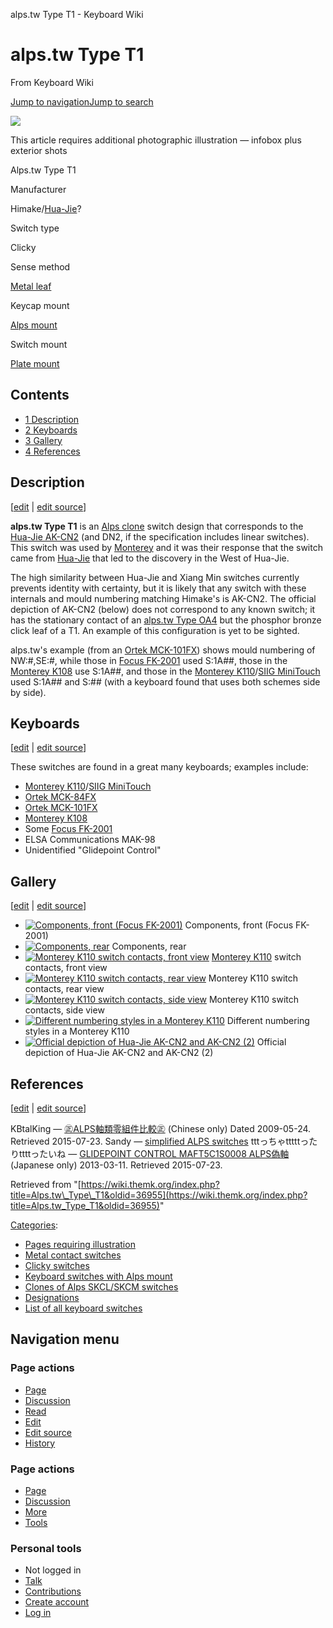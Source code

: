 alps.tw Type T1 - Keyboard Wiki

alps.tw Type T1
===============

From Keyboard Wiki 

[Jump to navigation](https://wiki.themk.org/index.php/Alps.tw_Type_T1#column-one)[Jump to search](https://wiki.themk.org/index.php/Alps.tw_Type_T1#searchInput)

![](https://wiki.themk.org/images/1/1a/Template_icon--Illustration.png)

This article requires additional photographic illustration — infobox plus exterior shots

Alps.tw Type T1

Manufacturer

Himake/[Hua-Jie](https://wiki.themk.org/index.php/Hua-Jie "Hua-Jie")?

Switch type

Clicky

Sense method

[Metal leaf](https://wiki.themk.org/index.php/Contact_mechanism#Metal_leaf "Contact mechanism")

Keycap mount

[Alps mount](https://wiki.themk.org/index.php/Keycap_mount#Alps_mount "Keycap mount")

Switch mount

[Plate mount](https://wiki.themk.org/index.php/Switch_mount#Plate_mount "Switch mount")

Contents
--------

*   [1  Description](https://wiki.themk.org/index.php/Alps.tw_Type_T1#Description)
*   [2  Keyboards](https://wiki.themk.org/index.php/Alps.tw_Type_T1#Keyboards)
*   [3  Gallery](https://wiki.themk.org/index.php/Alps.tw_Type_T1#Gallery)
*   [4  References](https://wiki.themk.org/index.php/Alps.tw_Type_T1#References)

Description
-----------

\[[edit](https://wiki.themk.org/index.php?title=Alps.tw_Type_T1&veaction=edit&section=1 "Edit section: Description") | [edit source](https://wiki.themk.org/index.php?title=Alps.tw_Type_T1&action=edit&section=1 "Edit section's source code: Description")\]

**alps.tw Type T1** is an [Alps clone](https://wiki.themk.org/index.php/Alps_clone "Alps clone") switch design that corresponds to the [Hua-Jie AK-CN2](https://wiki.themk.org/index.php/Hua-Jie_AK_series "Hua-Jie AK series") (and DN2, if the specification includes linear switches). This switch was used by [Monterey](https://wiki.themk.org/index.php/Monterey "Monterey") and it was their response that the switch came from [Hua-Jie](https://wiki.themk.org/index.php/Hua-Jie "Hua-Jie") that led to the discovery in the West of Hua-Jie.

The high similarity between Hua-Jie and Xiang Min switches currently prevents identity with certainty, but it is likely that any switch with these internals and mould numbering matching Himake's is AK-CN2. The official depiction of AK-CN2 (below) does not correspond to any known switch; it has the stationary contact of an [alps.tw Type OA4](https://wiki.themk.org/index.php/Alps.tw_Type_OA4 "Alps.tw Type OA4") but the phosphor bronze click leaf of a T1. An example of this configuration is yet to be sighted.

alps.tw's example (from an [Ortek MCK-101FX](https://wiki.themk.org/index.php/Ortek_MCK-101FX "Ortek MCK-101FX")<ref name="alps.tw" />) shows mould numbering of NW:#,SE:#, while those in [Focus FK-2001](https://wiki.themk.org/index.php/Focus_FK-2001 "Focus FK-2001") used S:1A##, those in the [Monterey K108](https://wiki.themk.org/index.php/Monterey_K108 "Monterey K108") use S:1A##, and those in the [Monterey K110](https://wiki.themk.org/index.php/Monterey_K110 "Monterey K110")/[SIIG MiniTouch](https://wiki.themk.org/index.php/SIIG_MiniTouch "SIIG MiniTouch") used S:1A## and S:## (with a keyboard found that uses both schemes side by side).

Keyboards
---------

\[[edit](https://wiki.themk.org/index.php?title=Alps.tw_Type_T1&veaction=edit&section=2 "Edit section: Keyboards") | [edit source](https://wiki.themk.org/index.php?title=Alps.tw_Type_T1&action=edit&section=2 "Edit section's source code: Keyboards")\]

These switches are found in a great many keyboards; examples include:

*   [Monterey K110](https://wiki.themk.org/index.php/Monterey_K110 "Monterey K110")/[SIIG MiniTouch](https://wiki.themk.org/index.php/SIIG_MiniTouch "SIIG MiniTouch")
*   [Ortek MCK-84FX](https://wiki.themk.org/index.php/Ortek_MCK-84FX "Ortek MCK-84FX")
*   [Ortek MCK-101FX](https://wiki.themk.org/index.php/Ortek_MCK-101FX "Ortek MCK-101FX")
*   [Monterey K108](https://wiki.themk.org/index.php/Monterey_K108 "Monterey K108")
*   Some [Focus FK-2001](https://wiki.themk.org/index.php/Focus_FK-2001 "Focus FK-2001")
*   ELSA Communications MAK-98<ref name="Sandy-MK96" />
*   Unidentified "Glidepoint Control"<ref name="パンミア" />

Gallery
-------

\[[edit](https://wiki.themk.org/index.php?title=Alps.tw_Type_T1&veaction=edit&section=3 "Edit section: Gallery") | [edit source](https://wiki.themk.org/index.php?title=Alps.tw_Type_T1&action=edit&section=3 "Edit section's source code: Gallery")\]

*   [![Components, front (Focus FK-2001)](https://wiki.themk.org/images/thumb/6/66/FK_2001_-_Switch_Components_1.jpg/500px-FK_2001_-_Switch_Components_1.jpg)](https://wiki.themk.org/index.php/File:FK_2001_-_Switch_Components_1.jpg "Components, front (Focus FK-2001)") Components, front (Focus FK-2001) 
*   [![Components, rear](https://wiki.themk.org/images/thumb/3/32/FK_2001_-_Switch_Components_2.jpg/500px-FK_2001_-_Switch_Components_2.jpg)](https://wiki.themk.org/index.php/File:FK_2001_-_Switch_Components_2.jpg "Components, rear") Components, rear 
*   [![Monterey K110 switch contacts, front view](https://wiki.themk.org/images/thumb/a/a9/Monterey_K110_Hua-Jie_--_switch_internals%2C_front.jpg/494px-Monterey_K110_Hua-Jie_--_switch_internals%2C_front.jpg)](https://wiki.themk.org/index.php/File:Monterey_K110_Hua-Jie_--_switch_internals,_front.jpg "Monterey K110 switch contacts, front view") [Monterey K110](https://wiki.themk.org/index.php/Monterey_K110 "Monterey K110") switch contacts, front view 
*   [![Monterey K110 switch contacts, rear view](https://wiki.themk.org/images/thumb/f/f4/Monterey_K110_Hua-Jie_--_switch_internals%2C_rear.jpg/499px-Monterey_K110_Hua-Jie_--_switch_internals%2C_rear.jpg)](https://wiki.themk.org/index.php/File:Monterey_K110_Hua-Jie_--_switch_internals,_rear.jpg "Monterey K110 switch contacts, rear view") Monterey K110 switch contacts, rear view 
*   [![Monterey K110 switch contacts, side view](https://wiki.themk.org/images/thumb/3/39/Monterey_K110_Hua-Jie_--_switch_internals%2C_side.jpg/499px-Monterey_K110_Hua-Jie_--_switch_internals%2C_side.jpg)](https://wiki.themk.org/index.php/File:Monterey_K110_Hua-Jie_--_switch_internals,_side.jpg "Monterey K110 switch contacts, side view") Monterey K110 switch contacts, side view 
*   [![Different numbering styles in a Monterey K110](https://wiki.themk.org/images/thumb/f/f6/Monterey_K110_--_AK-CN2_numbering_styles.jpg/500px-Monterey_K110_--_AK-CN2_numbering_styles.jpg)](https://wiki.themk.org/index.php/File:Monterey_K110_--_AK-CN2_numbering_styles.jpg "Different numbering styles in a Monterey K110") Different numbering styles in a Monterey K110 
*   [![Official depiction of Hua-Jie AK-CN2 and AK-CN2 (2)](https://wiki.themk.org/images/thumb/b/b3/Hua-Jie_switches.png/461px-Hua-Jie_switches.png)](https://wiki.themk.org/index.php/File:Hua-Jie_switches.png "Official depiction of Hua-Jie AK-CN2 and AK-CN2 (2)") Official depiction of Hua-Jie AK-CN2 and AK-CN2 (2) 

References
----------

\[[edit](https://wiki.themk.org/index.php?title=Alps.tw_Type_T1&veaction=edit&section=4 "Edit section: References") | [edit source](https://wiki.themk.org/index.php?title=Alps.tw_Type_T1&action=edit&section=4 "Edit section's source code: References")\]

<references> <ref name="alps.tw">KBtalKing — [㊣ALPS軸類零組件比較㊣](http://kbtalking.cool3c.com/article/8366) (Chinese only) Dated 2009-05-24. Retrieved 2015-07-23.</ref> <ref name="Sandy-MK96">Sandy — [simplified ALPS switches](http://sandy55.fc2web.com/keyboard/mac_kb_wiz_s_alps.html)</ref> <ref name="パンミア">tttっちゃtttttったりttttったいね — [GLIDEPOINT CONTROL MAFT5C1S0008 ALPS偽軸](http://kbd.rzw.jp/mechanical/glidepoint_maft5c1s0008/) (Japanese only) 2013-03-11. Retrieved 2015-07-23.</ref> </references>

Retrieved from "[https://wiki.themk.org/index.php?title=Alps.tw\_Type\_T1&oldid=36955](https://wiki.themk.org/index.php?title=Alps.tw_Type_T1&oldid=36955)"

[Categories](https://wiki.themk.org/index.php/Special:Categories "Special:Categories"):

*   [Pages requiring illustration](https://wiki.themk.org/index.php/Category:Pages_requiring_illustration "Category:Pages requiring illustration")
*   [Metal contact switches](https://wiki.themk.org/index.php/Category:Metal_contact_switches "Category:Metal contact switches")
*   [Clicky switches](https://wiki.themk.org/index.php/Category:Clicky_switches "Category:Clicky switches")
*   [Keyboard switches with Alps mount](https://wiki.themk.org/index.php/Category:Keyboard_switches_with_Alps_mount "Category:Keyboard switches with Alps mount")
*   [Clones of Alps SKCL/SKCM switches](https://wiki.themk.org/index.php/Category:Clones_of_Alps_SKCL/SKCM_switches "Category:Clones of Alps SKCL/SKCM switches")
*   [Designations](https://wiki.themk.org/index.php/Category:Designations "Category:Designations")
*   [List of all keyboard switches](https://wiki.themk.org/index.php/Category:List_of_all_keyboard_switches "Category:List of all keyboard switches")

Navigation menu
---------------

### Page actions

*   [Page](https://wiki.themk.org/index.php/Alps.tw_Type_T1 "View the content page [c]")
*   [Discussion](https://wiki.themk.org/index.php?title=Talk:Alps.tw_Type_T1&action=edit&redlink=1 "Discussion about the content page (page does not exist) [t]")
*   [Read](https://wiki.themk.org/index.php/Alps.tw_Type_T1)
*   [Edit](https://wiki.themk.org/index.php?title=Alps.tw_Type_T1&veaction=edit "Edit this page [v]")
*   [Edit source](https://wiki.themk.org/index.php?title=Alps.tw_Type_T1&action=edit "Edit the source code of this page [e]")
*   [History](https://wiki.themk.org/index.php?title=Alps.tw_Type_T1&action=history "Past revisions of this page [h]")

### Page actions

*   [Page](https://wiki.themk.org/index.php/Alps.tw_Type_T1 "Page")
*   [Discussion](https://wiki.themk.org/index.php?title=Talk:Alps.tw_Type_T1&action=edit&redlink=1 " (page does not exist)")
*   [More](https://wiki.themk.org/index.php/Alps.tw_Type_T1#p-cactions)
*   [Tools](https://wiki.themk.org/index.php/Alps.tw_Type_T1#p-tb "Tools")

### Personal tools

*   Not logged in
*   [Talk](https://wiki.themk.org/index.php/Special:MyTalk "Discussion about edits from this IP address [n]")
*   [Contributions](https://wiki.themk.org/index.php/Special:MyContributions "A list of edits made from this IP address [y]")
*   [Create account](https://wiki.themk.org/index.php?title=Special:CreateAccount&returnto=Alps.tw+Type+T1 "You are encouraged to create an account and log in; however, it is not mandatory")
*   [Log in](https://wiki.themk.org/index.php?title=Special:UserLogin&returnto=Alps.tw+Type+T1 "You are encouraged to log in; however, it is not mandatory [o]")

[](https://wiki.themk.org/index.php/Main_Page) [](https://wiki.themk.org/index.php/Alps.tw_Type_T1#sidebar "Jump to navigation")[](https://wiki.themk.org/index.php/Alps.tw_Type_T1#p-personal "user tools")[](https://wiki.themk.org/index.php/Alps.tw_Type_T1#globalWrapper "back to top")
